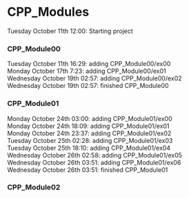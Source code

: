 # CPP_Modules
Tuesday October 11th 12:00: Starting project
### CPP_Module00
Tuesday October 11th 16:29: adding CPP_Module00/ex00
<br />Monday October 17th 7:23: adding CPP_Module00/ex01
<br />Wednesday October 19th 02:57: adding CPP_Module00/ex02
<br />Wednesday October 19th 02:57: finished CPP_Module00
### CPP_Module01
Monday October 24th 03:00: adding CPP_Module01/ex00
<br />Monday October 24th 18:09: adding CPP_Module01/ex01
<br />Monday October 24th 23:37: adding CPP_Module01/ex02
<br />Tuesday October 25th 02:28: adding CPP_Module01/ex03
<br />Tuesday October 25th 18:10: adding CPP_Module01/ex04
<br />Wednesday October 26th 02:58: adding CPP_Module01/ex05
<br />Wednesday October 26th 03:51: adding CPP_Module01/ex06
<br />Wednesday October 26th 03:51: finished CPP_Module01
### CPP_Module02
